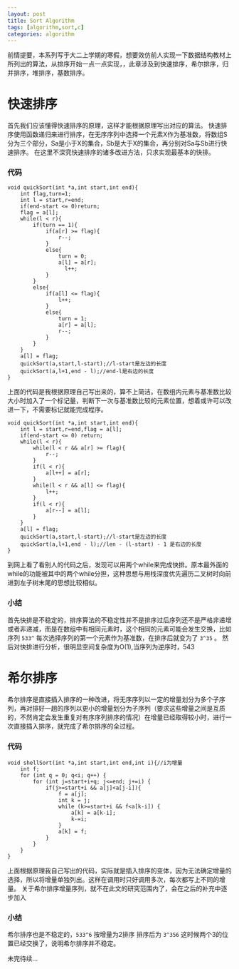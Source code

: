 ```yaml
---
layout: post
title: Sort Algorithm
tags: [algorithm,sort,c]
categories: algorithm
---
```



前情提要，本系列写于大二上学期的寒假，想要效仿前人实现一下数据结构教材上所列出的算法，从排序开始一点一点实现，，此章涉及到快速排序，希尔排序，归并排序，堆排序，基数排序。

# 快速排序

首先我们应该懂得快速排序的原理，这样才能根据原理写出对应的算法。
快速排序使用函数递归来进行排序，在无序序列中选择一个元素X作为基准数，将数组S分为三个部分，Sa是小于X的集合，Sb是大于X的集合，再分别对Sa与Sb进行快速排序。
在这里不深究快速排序的诸多改进方法，只求实现最基本的快排。

### 代码

	void quickSort(int *a,int start,int end){
	    int flag,turn=1;
	    int l = start,r=end;
	    if(end-start <= 0)return;
	    flag = a[l];
	    while(l < r){
	        if(turn == 1){
	            if(a[r] >= flag){
	                r--;
	            }
	            else{
	                turn = 0;
	                a[l] = a[r];
		              l++;
	            }
	        }
	        else{
	            if(a[l] <= flag){
	                l++;
	            }
	            else{
	                turn = 1;
	                a[r] = a[l];
	                r--;
	            }
	        }
	    }
	    a[l] = flag;
	    quickSort(a,start,l-start);//l-start是左边的长度
	    quickSort(a,l+1,end - l);//end-l是右边的长度
	}

上面的代码是我根据原理自己写出来的，算不上简洁。在数组内元素与基准数比较大小时加入了一个标记量，判断下一次与基准数比较的元素位置，想着或许可以改进一下，不需要标记就能完成程序。

	void quickSort(int *a,int start,int end){
		int l = start,r=end,flag = a[l];
		if(end-start <= 0) return;
		while(l < r){
		    while(l < r && a[r] >= flag){
		        r--;
		    }
		    if(l < r){
		        a[l++] = a[r];
		    }
		    while(l < r && a[l] <= flag){
		        l++;
		    }
		    if(l < r){
		        a[r--] = a[l];
		    }
		}
		a[l] = flag;
		quickSort(a,start,l-start);//l-start是左边的长度
		quickSort(a,l+1,end - l);//len - (l-start) - 1 是右边的长度
	}

到网上看了看别人的代码之后，发现可以用两个while来完成快排。原本最外面的while的功能被其中的两个while分担，这种思想与用栈深度优先遍历二叉树时向前进到左子树末尾的思想比较相似。

### 小结
首先快排是不稳定的，排序算法的不稳定性并不是排序过后序列还不是严格非递增或者非递减，而是在数组中有相同元素时，这个相同的元素可能会发生交换，比如序列 ```533^``` 每次选择序列的第一个元素作为基准数，在排序后就变为了 ```3^35``` 。
然后对快排进行分析，很明显空间复杂度为O(1),当序列为逆序时，543

# 希尔排序

希尔排序是直接插入排序的一种改进，将无序序列以一定的增量划分为多个子序列，再对排好一趟的序列以更小的增量划分为子序列（要求这些增量之间是互质的，不然肯定会发生重复对有序序列排序的情况）在增量已经取得较小时，进行一次直接插入排序，就完成了希尔排序的全过程。

### 代码

	void shellSort(int *a,int start,int end,int i){//i为增量
	    int f;
	    for (int q = 0; q<i; q++) {
	        for (int j=start+i+q; j<=end; j+=i) {
	            if(j>=start+i && a[j]<a[j-i]){
	                f = a[j];
	                int k = j;
	                while (k>=start+i && f<a[k-i]) {
	                    a[k] = a[k-i];
	                    k-=i;
	                }
	                a[k] = f;
	            }
	        }
	    }
	}

上面根据原理我自己写出的代码，实际就是插入排序的变体，因为无法确定增量的选择，所以将增量单独列出。这样在调用时只好调用多次，每次都写上不同的增量。
关于希尔排序增量序列，就不在此文的研究范围内了，会在之后的补充中逐步加入

### 小结
希尔排序也是不稳定的，```533^6``` 按增量为2排序 排序后为 ```3^356``` 这时候两个3的位置已经交换了，说明希尔排序并不稳定。

未完待续...
